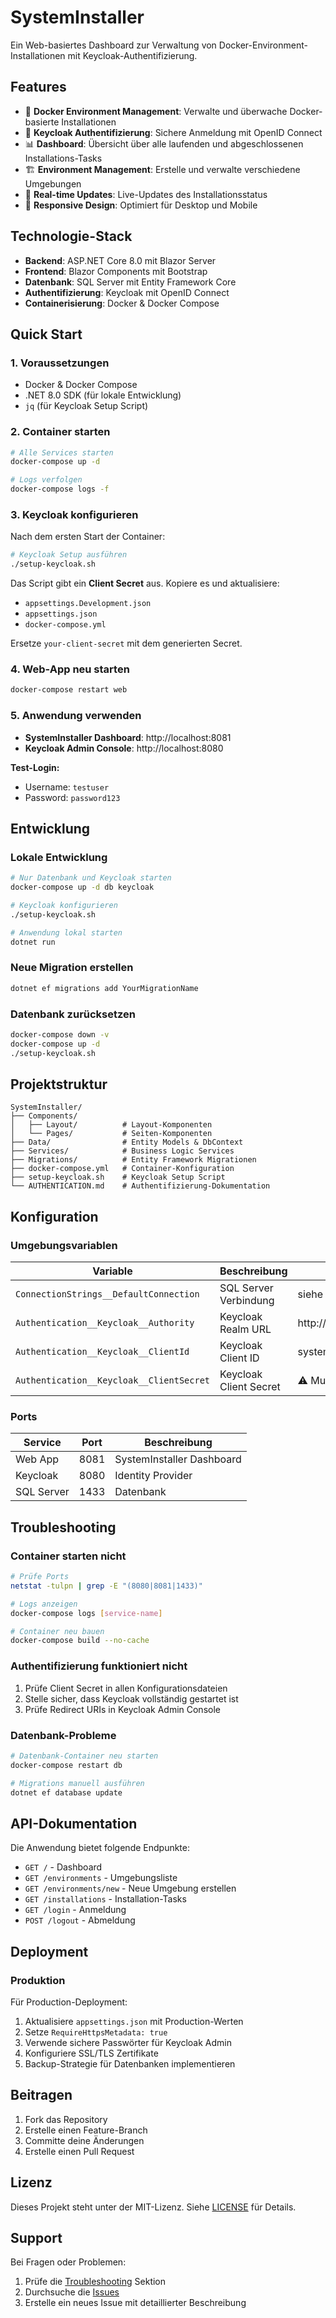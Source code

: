 # SystemInstaller

Ein Web-basiertes Dashboard zur Verwaltung von Docker-Environment-Installationen mit Keycloak-Authentifizierung.

## Features

- 🐳 **Docker Environment Management**: Verwalte und überwache Docker-basierte Installationen
- 🔐 **Keycloak Authentifizierung**: Sichere Anmeldung mit OpenID Connect
- 📊 **Dashboard**: Übersicht über alle laufenden und abgeschlossenen Installations-Tasks
- 🏗️ **Environment Management**: Erstelle und verwalte verschiedene Umgebungen
- 🔄 **Real-time Updates**: Live-Updates des Installationsstatus
- 📱 **Responsive Design**: Optimiert für Desktop und Mobile

## Technologie-Stack

- **Backend**: ASP.NET Core 8.0 mit Blazor Server
- **Frontend**: Blazor Components mit Bootstrap
- **Datenbank**: SQL Server mit Entity Framework Core
- **Authentifizierung**: Keycloak mit OpenID Connect
- **Containerisierung**: Docker & Docker Compose

## Quick Start

### 1. Voraussetzungen

- Docker & Docker Compose
- .NET 8.0 SDK (für lokale Entwicklung)
- `jq` (für Keycloak Setup Script)

### 2. Container starten

```bash
# Alle Services starten
docker-compose up -d

# Logs verfolgen
docker-compose logs -f
```

### 3. Keycloak konfigurieren

Nach dem ersten Start der Container:

```bash
# Keycloak Setup ausführen
./setup-keycloak.sh
```

Das Script gibt ein **Client Secret** aus. Kopiere es und aktualisiere:

- `appsettings.Development.json`
- `appsettings.json` 
- `docker-compose.yml`

Ersetze `your-client-secret` mit dem generierten Secret.

### 4. Web-App neu starten

```bash
docker-compose restart web
```

### 5. Anwendung verwenden

- **SystemInstaller Dashboard**: http://localhost:8081
- **Keycloak Admin Console**: http://localhost:8080

**Test-Login:**
- Username: `testuser`
- Password: `password123`

## Entwicklung

### Lokale Entwicklung

```bash
# Nur Datenbank und Keycloak starten
docker-compose up -d db keycloak

# Keycloak konfigurieren
./setup-keycloak.sh

# Anwendung lokal starten
dotnet run
```

### Neue Migration erstellen

```bash
dotnet ef migrations add YourMigrationName
```

### Datenbank zurücksetzen

```bash
docker-compose down -v
docker-compose up -d
./setup-keycloak.sh
```

## Projektstruktur

```
SystemInstaller/
├── Components/
│   ├── Layout/          # Layout-Komponenten
│   └── Pages/           # Seiten-Komponenten
├── Data/                # Entity Models & DbContext
├── Services/            # Business Logic Services
├── Migrations/          # Entity Framework Migrationen
├── docker-compose.yml   # Container-Konfiguration
├── setup-keycloak.sh    # Keycloak Setup Script
└── AUTHENTICATION.md    # Authentifizierung-Dokumentation
```

## Konfiguration

### Umgebungsvariablen

| Variable | Beschreibung | Default |
|----------|--------------|---------|
| `ConnectionStrings__DefaultConnection` | SQL Server Verbindung | siehe appsettings.json |
| `Authentication__Keycloak__Authority` | Keycloak Realm URL | http://keycloak:8080/realms/systeminstaller |
| `Authentication__Keycloak__ClientId` | Keycloak Client ID | systeminstaller-web |
| `Authentication__Keycloak__ClientSecret` | Keycloak Client Secret | ⚠️ Muss gesetzt werden |

### Ports

| Service | Port | Beschreibung |
|---------|------|--------------|
| Web App | 8081 | SystemInstaller Dashboard |
| Keycloak | 8080 | Identity Provider |
| SQL Server | 1433 | Datenbank |

## Troubleshooting

### Container starten nicht

```bash
# Prüfe Ports
netstat -tulpn | grep -E "(8080|8081|1433)"

# Logs anzeigen
docker-compose logs [service-name]

# Container neu bauen
docker-compose build --no-cache
```

### Authentifizierung funktioniert nicht

1. Prüfe Client Secret in allen Konfigurationsdateien
2. Stelle sicher, dass Keycloak vollständig gestartet ist
3. Prüfe Redirect URIs in Keycloak Admin Console

### Datenbank-Probleme

```bash
# Datenbank-Container neu starten
docker-compose restart db

# Migrations manuell ausführen
dotnet ef database update
```

## API-Dokumentation

Die Anwendung bietet folgende Endpunkte:

- `GET /` - Dashboard
- `GET /environments` - Umgebungsliste
- `GET /environments/new` - Neue Umgebung erstellen
- `GET /installations` - Installation-Tasks
- `GET /login` - Anmeldung
- `POST /logout` - Abmeldung

## Deployment

### Produktion

Für Production-Deployment:

1. Aktualisiere `appsettings.json` mit Production-Werten
2. Setze `RequireHttpsMetadata: true`
3. Verwende sichere Passwörter für Keycloak Admin
4. Konfiguriere SSL/TLS Zertifikate
5. Backup-Strategie für Datenbanken implementieren

## Beitragen

1. Fork das Repository
2. Erstelle einen Feature-Branch
3. Committe deine Änderungen
4. Erstelle einen Pull Request

## Lizenz

Dieses Projekt steht unter der MIT-Lizenz. Siehe [LICENSE](LICENSE) für Details.

## Support

Bei Fragen oder Problemen:

1. Prüfe die [Troubleshooting](#troubleshooting) Sektion
2. Durchsuche die [Issues](../../issues)
3. Erstelle ein neues Issue mit detaillierter Beschreibung
